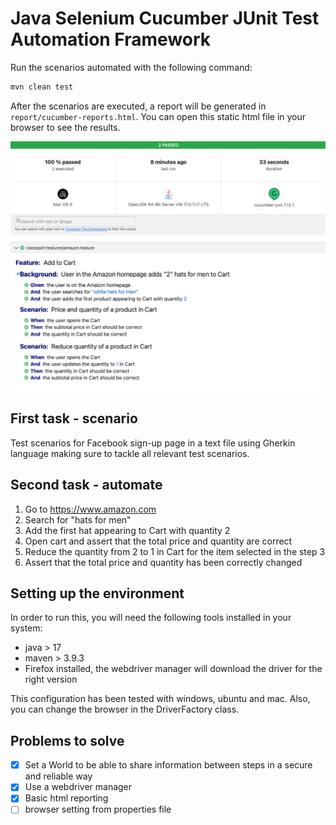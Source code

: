 # Java Selenium Cucumber JUnit Test Automation Framework

Run the scenarios automated with the following command:

```bash
mvn clean test
```

After the scenarios are executed, a report will be generated in `report/cucumber-reports.html`. You can open this static html file in your browser to see the results.

![Cucumber report](./docs/resources/report-example.png)

## First task - scenario

Test scenarios for Facebook sign-up page in a text file using Gherkin language making sure to tackle all relevant test scenarios.

## Second task - automate 

1. Go to https://www.amazon.com
2. Search for "hats for men"
3. Add the first hat appearing to Cart with quantity 2
4. Open cart and assert that the total price and quantity are correct
5. Reduce the quantity from 2 to 1 in Cart for the item selected in the step 3
6. Assert that the total price and quantity has been correctly changed

## Setting up the environment

In order to run this, you will need the following tools installed in your system:
- java > 17
- maven > 3.9.3
- Firefox installed, the webdriver manager will download the driver for the right version

This configuration has been tested with windows, ubuntu and mac. Also, you can change the browser in the DriverFactory class.

## Problems to solve

- [x] Set a World to be able to share information between steps in a secure and reliable way
- [x] Use a webdriver manager
- [x] Basic html reporting
- [ ] browser setting from properties file
